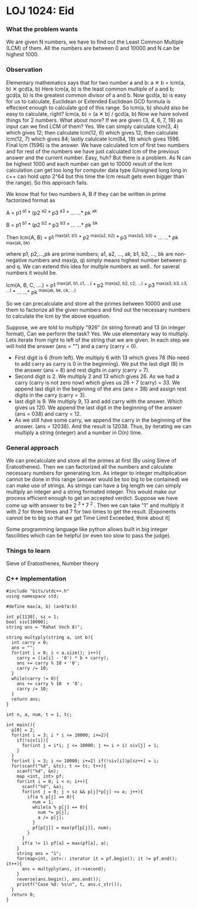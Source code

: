 # LOJ 1024: Eid
### What the problem wants
We are given N numbers, we have to find out the Least Common Multiple (LCM) of them. All the numbers are between 0 and 10000 and N can be highest 1000.

### Observation
Elementary mathematics says that for two number a and b: a ✕ b = lcm(a, b) ✕ gcd(a, b)
Here lcm(a, b) is the least common multiple of a and b; gcd(a, b) is the greatest common divisor of a and b. Now gcd(a, b) is easy for us to calculate, Euclidean or Extended Euclidean GCD formula is effecient enough to calculate gcd of this range. So lcm(a, b) should also be easy to calculate, right? lcm(a, b) = (a ✕ b) / gcd(a, b)
Now we have solved things for 2 numbers. What about more? If we are given {3, 4, 6, 7, 19} as input can we find LCM of them? Yes. We can simply calculate lcm(3, 4) which gives 12; then calculate lcm(12, 6) which gives 12; then calculate lcm(12, 7) which gives 84; lastly calulcate lcm(84, 19) which gives 1596. Final lcm (1596) is the answer. We have calculated lcm of first two numbers and for rest of the numbers we have just calculated lcm of the previous answer and the current number. Easy, huh?
But there is a problem. As N can be highest 1000 and each number can get to 10000 result of the lcm calculation can get too long for computer data type (Unsigned long long in c++ can hold upto 2^64 but this time the lcm result gets even bigger than the range). So this approach fails.


We know that for two numbers A, B if they can be written in prime factorized format as
 
A = p1 <sup>a1</sup> * (p2 <sup>a2</sup> * p3 <sup>a3</sup> * ... ...* pk <sup>ak</sup> 

B = p1 <sup>b1</sup> * (p2 <sup>b2</sup> * p3 <sup>b3</sup> * ... ...* pk <sup>bk</sup>

Then lcm(A, B) = p1 <sup>max(a1, b1)</sup> * p2 <sup>max(a2, b2)</sup> * p3 <sup>max(a3, b3)</sup> * ... ...* pk <sup>max(ak, bk)</sup>

where p1, p2,...,pk are prime numbers; a1, a2, ..., ak, b1, b2, ..., bk are non-negative numbers and max(p, q) simply means highest number between p and q.
We can extend this idea for multple numbers as well.. for saveral numbers it would be.

lcm(A, B, C, ....) = p1 <sup>max(a1, b1, c1, ...)</sup> * p2 <sup>max(a2, b2, c2, ...)</sup> * p3 <sup>max(a3, b3, c3, ...)</sup> * ... ...* pk <sup>max(ak, bk, ck, ...)</sup>

So we can precalculate and store all the primes between 10000 and use them to factorize all the given numbers and find out the necessary numbers to calculate the lcm by the above equation.


Suppose, we are told to multiply "926" (in string format) and 13 (in integer format), Can we perform the task? Yes. We use elementary way to multiply. Lets iterate from right to left of the string that we are given. In each step we will hold the answer (ans = "") and a carry (carry = 0).
- First digit is 6 (from left). We multiply 6 with 13 which gives 78 (No need to add carry as carry is 0 in the beginning). We put the last digit (8) in the answer (ans = 8) and rest digits in carry (carry = 7).
- Second digit is 2. We multiply 2 and 13 which gives 26. As we had a carry (carry is not zero now) which gives us 26 + 7 (carry) = 33. We append last digit in the begininng of the ans (ans = 38) and assign rest digits in the carry (carry = 3).
- last digit is 9. We multiply 9, 13 and add carry with the answer. Which gives us 120. We append the last digit in the beginning of the answer (ans = 038) and carry = 12.
- As we still have some carry, we append the carry in the beginning of the answer. (ans = 12038). And the result is 12038.
Thus, by iterating we can multiply a string (integer) and a number in O(n) time.

### General approach
We can precalculate and store all the primes at first (By using Sieve of Eratosthenes). Then we can factorized all the numbers and calculate necessary numbers for generating lcm. As integer to integer multiplication cannot be done in this range (answer would be too big to be contained) we can make use of strings. As strings can have a big length we can simply multiply an integer and a string formated integer. This would make our process efficient enough to get an accepted verdict. 
Suppose we have come up with answer to be 2 <sup> 3 </sup> * 7 <sup> 2 </sup>. Then we can take "1" and multiply it with 2 for three times and 7 for two times to get the result. [Exponents cannot be to big so that we get Time Limit Exceeded, think about it]

Some programming language like python allows built in big integer fascilities which can be helpful (or even too slow to pass the judge). 

### Things to learn
Sieve of Eratosthenes, Number theory

### C++ implementation
```
#include "bits/stdc++.h"
using namespace std;

#define max(a, b) (a>b?a:b)

int p[1130], sz = 1;
bool siv[10000];
string ans = "Rahat Voch 8)";

string multyply(string a, int b){
  int carry = 0;
  ans = "";
  for(int i = 0; i < a.size(); i++){
    carry = ((a[i] - '0') * b + carry);
    ans += carry % 10 + '0';
    carry /= 10;
  }
  while(carry != 0){
    ans += carry % 10  + '0';
    carry /= 10;
  }
  return ans;
}

int n, a, num, t = 1, tc;

int main(){
  p[0] = 2;
  for(int i = 3; i * i <= 10000; i+=2){
    if(!siv[i]){
      for(int j = i*i; j <= 10000; j += i + i) siv[j] = 1;
    }
  }
  for(int i = 3; i <= 10000; i+=2) if(!siv[i])p[sz++] = i;
  for(scanf("%d", &tc); t <= tc; t++){
    scanf("%d", &n);
    map <int, int> pf;
    for(int i = 0; i < n; i++){
      scanf("%d", &a);
      for(int j = 0; j < sz && p[j]*p[j] <= a; j++){
        if(a % p[j] == 0){
          num = 1;
          while(a % p[j] == 0){
            num *= p[j];
            a /= p[j];
          }
          pf[p[j]] = max(pf[p[j]], num);
        }
      }
      if(a != 1) pf[a] = max(pf[a], a);
    }
    string ans = "1";
    for(map<int, int>:: iterator it = pf.begin(); it != pf.end(); it++){
      ans = multyply(ans, it->second);
    }
    reverse(ans.begin(), ans.end());
    printf("Case %d: %s\n", t, ans.c_str());
  }
  return 0;
}

```
